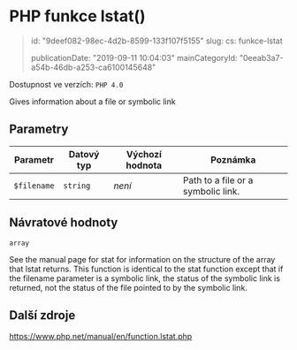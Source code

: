 PHP funkce lstat()
==================

> id: "9deef082-98ec-4d2b-8599-133f107f5155"
> slug:
> 	cs: funkce-lstat
>
> publicationDate: "2019-09-11 10:04:03"
> mainCategoryId: "0eeab3a7-a54b-46db-a253-ca6100145648"

Dostupnost ve verzích: `PHP 4.0`

Gives information about a file or symbolic link


Parametry
--------------

| Parametr | Datový typ | Výchozí hodnota | Poznámka |
|-----|-----|-----|-----|
| `$filename` | `string` | *není* | Path to a file or a symbolic link. |


Návratové hodnoty
----------------

`array`

See the manual page for stat for information on
the structure of the array that lstat returns.
This function is identical to the stat function
except that if the filename parameter is a symbolic
link, the status of the symbolic link is returned, not the status of the
file pointed to by the symbolic link.

Další zdroje
------------

https://www.php.net/manual/en/function.lstat.php
